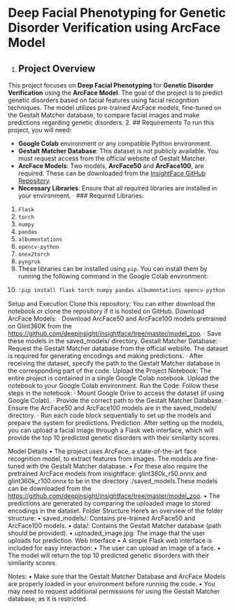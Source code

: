 # Deep Facial Phenotyping for Genetic Disorder Verification using ArcFace Model

1.	## Project Overview
This project focuses on **Deep Facial Phenotyping** for **Genetic Disorder Verification** using the **ArcFace Model**. The goal of the project is to predict genetic disorders based on facial features using facial recognition techniques. The model utilizes pre-trained ArcFace models, fine-tuned on the Gestalt Matcher database, to compare facial images and make predictions regarding genetic disorders.
2.	## Requirements
To run this project, you will need:
- **Google Colab** environment or any compatible Python environment.
- **Gestalt Matcher Database**: This dataset is not publicly available. You must request access from the official website of Gestalt Matcher.
- **ArcFace Models**: Two models, **ArcFace50** and **ArcFace100**, are required. These can be downloaded from the [InsightFace GitHub Repository](https://github.com/deepinsight/insightface/tree/master/model_zoo).
- **Necessary Libraries**: Ensure that all required libraries are installed in your environment.
·	### Required Libraries:
1. `Flask`
2. `torch`
3. `numpy`
4. `pandas`
5. `albumentations`
6. `opencv-python`
7. `onnx2torch`
8. `pyngrok`
3.	These libraries can be installed using `pip`. You can install them by running the following command in the Google Colab environment:
4.	```python
	!pip install flask torch numpy pandas albumentations opencv-python onnx2torch pyngrok

Setup and Execution
Clone this repository: You can either download the notebook or clone the repository if it is hosted on GitHub.
Download ArcFace Models:
·	Download ArcFace50 and ArcFace100 models pretrained on Glint360K from the https://github.com/deepinsight/insightface/tree/master/model_zoo.
·	Save these models in the saved_models/ directory.
Gestalt Matcher Database:
·	Request the Gestalt Matcher database from the official website. The dataset is required for generating encodings and making predictions.
·	After receiving the dataset, specify the path to the Gestalt Matcher database in the corresponding part of the code.
Upload the Project Notebook: The entire project is contained in a single Google Colab notebook. Upload the notebook to your Google Colab environment.
Run the Code: Follow these steps in the notebook:
·	Mount Google Drive to access the dataset (if using Google Colab).
·	Provide the correct path to the Gestalt Matcher Database.
·	Ensure the ArcFace50 and ArcFace100 models are in the saved_models/ directory.
·	Run each code block sequentially to set up the models and prepare the system for predictions.
Prediction: After setting up the models, you can upload a facial image through a Flask web interface, which will provide the top 10 predicted genetic disorders with their similarity scores.

Model Details
•	The project uses ArcFace, a state-of-the-art face recognition model, to extract features from images. The models are fine-tuned with the Gestalt Matcher database.
•	For these also require the pretrained ArcFace models from insightface: glint360k_r50.onnx and glint360k_r100.onnx to be in the directory ./saved_models.These models can be downloaded from the https://github.com/deepinsight/insightface/tree/master/model_zoo.
•	The predictions are generated by comparing the uploaded image to stored encodings in the dataset.
Folder Structure
Here’s an overview of the folder structure:
•	saved_models/: Contains pre-trained ArcFace50 and ArcFace100 models.
•	data/: Contains the Gestalt Matcher database (path should be provided).
•	uploaded_image.jpg: The image that the user uploads for prediction.
Web Interface
•	A simple Flask web interface is included for easy interaction:
•	The user can upload an image of a face.
•	The model will return the top 10 predicted genetic disorders with their similarity scores.

Notes:
•	Make sure that the Gestalt Matcher Database and ArcFace Models are properly loaded in your environment before running the code.
•	You may need to request additional permissions for using the Gestalt Matcher database, as it is restricted.



